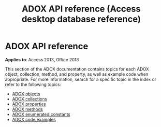 ﻿---
title: ADOX API reference (Access desktop database reference)
TOCTitle: ADOX API reference
ms:assetid: 70965aa3-992d-c68f-a6e2-a48325561dfd
ms:mtpsurl: https://msdn.microsoft.com/library/JJ249446(v=office.15)
ms:contentKeyID: 48545561
ms.date: 09/18/2015
mtps_version: v=office.15
---

# ADOX API reference

**Applies to**: Access 2013, Office 2013

This section of the ADOX documentation contains topics for each ADOX object, collection, method, and property, as well as example code when appropriate. For more information, search for a specific topic in the index or refer to the following topics:

- [ADOX objects](adox-objects.md)
- [ADOX collections](adox-collections.md)
- [ADOX properties](adox-properties.md)
- [ADOX methods](adox-methods.md)
- [ADOX enumerated constants](adox-enumerated-constants.md)
- [ADOX code examples](adox-code-examples.md)

